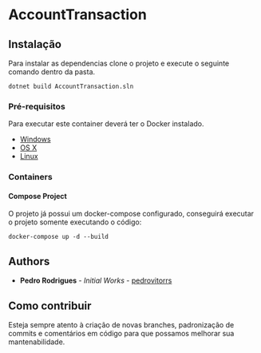 # AccountTransaction

## Instalação

Para instalar as dependencias clone o projeto e execute o seguinte comando dentro da pasta.

```shell
dotnet build AccountTransaction.sln
```

### Pré-requisitos

Para executar este container deverá ter o Docker instalado.

* [Windows](https://docs.docker.com/windows/started)
* [OS X](https://docs.docker.com/mac/started/)
* [Linux](https://docs.docker.com/linux/started/)

### Containers

#### Compose Project

O projeto já possui um docker-compose configurado, conseguirá executar o projeto somente executando o código:

```shell
docker-compose up -d --build
```

## Authors

* **Pedro Rodrigues** - *Initial Works* - [pedrovitorrs](https://github.com/pedrovitorrs)

## Como contribuir

Esteja sempre atento à criação de novas branches, padronização de commits e comentários em código
para que possamos melhorar sua mantenabilidade.
